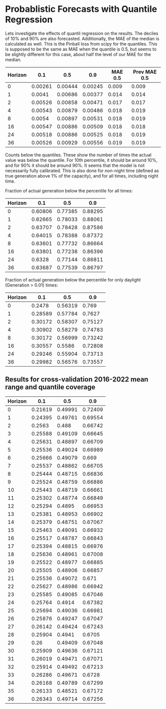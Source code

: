 # Probablistic Forecasts with Quantile Regression

Lets investigate the effects of quantil regression on the results. The deciles of 10% and 90% are also forecasted.
Additionally, the MAE of the median is calculated as well. This is the Pinball loss from scipy for the quantiles.
This is supposed to be the same as MAE when the quantile is 0.5, but seems to be slightly different for this case, about half the level of
our MAE for the median.

| Horizon | 0.1   | 0.5   | 0.9   | MAE 0.5 | Prev MAE 0.5 |
|---------|-------|-------|-------|---------|---------|
| 0       | 0.00261 | 0.00444 | 0.00245 | 0.009   | 0.009 |
| 1       | 0.0041 | 0.00686 | 0.00377 | 0.014   | 0.014 |
| 2       | 0.00526 | 0.00858 | 0.00471 | 0.017   | 0.017 |
| 4       | 0.00543 | 0.00879 | 0.00486 | 0.018   | 0.019 |
| 8       | 0.0054 | 0.00897 | 0.00531 | 0.018   | 0.019 |
| 16      | 0.00547 | 0.00886 | 0.00509 | 0.018   | 0.018 |
| 24      | 0.00518 | 0.00886 | 0.00525 | 0.018   | 0.019 |
| 36      | 0.00526 | 0.00929 | 0.00556 | 0.019   | 0.019 |

Counts below the quantiles. These show the number of times the actual value was below the quantile.
For 10th percentile, it should be around 10%, and for 90% it should be around 90%. It seems that the model
is not necessarily fully calibrated. This is also done for non-night time (defined as true generation above 1% of the capacity), and
for all times, including night time.

Fraction of actual generation below the percentile for all times:

| Horizon | 0.1   | 0.5      | 0.9      |
|---------|-------|----------|----------|
| 0       | 0.60806 | 0.77385  | 0.88295  |
| 1       | 0.62665 | 0.78033  | 0.88061  |
| 2       | 0.63707 | 0.78428  | 0.87586  |
| 4       | 0.64015 | 0.78388  | 0.87372  |
| 8       | 0.63601 | 0.77732  | 0.86664  |
| 16      | 0.63801 | 0.77238    | 0.86396  |
| 24      | 0.6328 | 0.77144    | 0.86811  |
| 36      | 0.63687 | 0.77539   | 0.86797  |

Fraction of actual generation below the percentile for only daylight (Generation > 0.01) times:

| Horizon | 0.1   | 0.5   | 0.9   |
|---------|-------|-------|-------|
| 0       | 0.2478 | 0.56319| 0.769 |
| 1       | 0.28589| 0.57784 | 0.7627 |
| 2       | 0.30172 | 0.58307 | 0.75127 |
| 4       | 0.30902 | 0.58279 | 0.74783 |
| 8       | 0.30172 | 0.56999 | 0.73242 |
| 16      | 0.30557 | 0.5586 | 0.72808 |
| 24      | 0.29246 | 0.55904 | 0.73713 |
| 36      | 0.29982 | 0.56576 | 0.73557 |

## Results for cross-validation 2016-2022 mean range and quantile coverage

| Horizon | 0.1     | 0.5     | 0.9     |
|---------|---------|---------|---------|
| 0       | 0.21619 | 0.49991 | 0.72409 |
| 1       | 0.24395 | 0.49761 | 0.69554 |
| 2       | 0.2563  | 0.488   | 0.66742 |
| 3       | 0.25588 | 0.49109 | 0.66645 |
| 4       | 0.25631 | 0.48897 | 0.66709 |
| 5       | 0.25536 | 0.49024 | 0.66989 |
| 6       | 0.25666 | 0.49079 | 0.669   |
| 7       | 0.25537 | 0.48862 | 0.66705 |
| 8       | 0.25444 | 0.48715 | 0.66836 |
| 9       | 0.25524 | 0.48759 | 0.66886 |
| 10      | 0.25443 | 0.48719 | 0.66661 |
| 11      | 0.25302 | 0.48774 | 0.66849 |
| 12      | 0.25294 | 0.4895  | 0.66953 |
| 13      | 0.25381 | 0.48953 | 0.66902 |
| 14      | 0.25379 | 0.48751 | 0.67067 |
| 15      | 0.25463 | 0.49091 | 0.66932 |
| 16      | 0.25517 | 0.48787 | 0.66843 |
| 17      | 0.25394 | 0.48815 | 0.66976 |
| 18      | 0.25636 | 0.48961 | 0.67008 |
| 19      | 0.25522 | 0.48977 | 0.66885 |
| 20      | 0.25505 | 0.48906 | 0.66857 |
| 21      | 0.25536 | 0.49072 | 0.671   |
| 22      | 0.25627 | 0.48986 | 0.66942 |
| 23      | 0.25585 | 0.49085 | 0.67046 |
| 24      | 0.25764 | 0.4914  | 0.67382 |
| 25      | 0.25694 | 0.49036 | 0.66981 |
| 26      | 0.25876 | 0.49247 | 0.67047 |
| 27      | 0.26142 | 0.49424 | 0.67243 |
| 28      | 0.25904 | 0.4941  | 0.6705  |
| 29      | 0.26    | 0.49409 | 0.67048 |
| 30      | 0.25909 | 0.49636 | 0.67121 |
| 31      | 0.26019 | 0.49471 | 0.67071 |
| 32      | 0.25914 | 0.49492 | 0.67213 |
| 33      | 0.26286 | 0.49671 | 0.6728  |
| 34      | 0.26168 | 0.49789 | 0.67299 |
| 35      | 0.26133 | 0.48521 | 0.67172 |
| 36      | 0.26343 | 0.49714 | 0.67256 |
